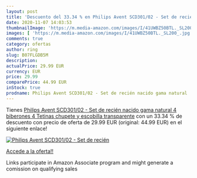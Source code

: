 ```yaml
---
layout: post
title: 'Descuento del 33.34 % en Philips Avent SCD301/02 - Set de recién '
date: 2020-11-07 14:03:53
thumbnailImage: 'https://m.media-amazon.com/images/I/41UWBZ50BTL._SL200_.jpg'
images: [ 'https://m.media-amazon.com/images/I/41UWBZ50BTL._SL200_.jpg' ]
comments: true
category: ofertas
author: ring
slug: B07FLGDB5M
description:
actualPrice: 29.99 EUR
currency: EUR
price: 29.99
comparePrice: 44.99 EUR
inStock: true
prodname: Philips Avent SCD301/02 - Set de recién nacido gama natural  4 biberones  4 Tetinas  chupete y escobilla  transparente
---
```


Tienes [Philips Avent SCD301/02 - Set de recién nacido gama natural  4 biberones  4 Tetinas  chupete y escobilla  transparente](https://www.amazon.es/dp/B07FLGDB5M/?tag=tolees-21) con un 33.34 % de descuento con precio de oferta de 29.99 EUR (original: 44.99 EUR) en el siguiente enlace!

[![Philips Avent SCD301/02 - Set de recién ](https://m.media-amazon.com/images/I/41UWBZ50BTL._SL200_.jpg)](https://www.amazon.es/dp/B07FLGDB5M/?tag=tolees-21)

[Accede a la oferta!!](https://www.amazon.es/dp/B07FLGDB5M/?tag=tolees-21)

Links participate in Amazon Associate program and might generate a comission on qualifying sales


